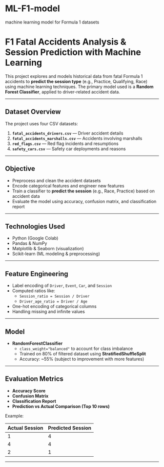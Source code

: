 # ML-F1-model
machine learning model for Formula 1 datasets 

# F1 Fatal Accidents Analysis & Session Prediction with Machine Learning

This project explores and models historical data from fatal Formula 1 accidents to **predict the session type** (e.g., Practice, Qualifying, Race) using machine learning techniques. The primary model used is a **Random Forest Classifier**, applied to driver-related accident data.

---

##  Dataset Overview

The project uses four CSV datasets:

1. **`fatal_accidents_drivers.csv`** — Driver accident details
2. **`fatal_accidents_marshalls.csv`** — Accidents involving marshalls
3. **`red_flags.csv`** — Red flag incidents and resumptions
4. **`safety_cars.csv`** — Safety car deployments and reasons

---

##  Objective

- Preprocess and clean the accident datasets
- Encode categorical features and engineer new features
- Train a classifier to **predict the session** (e.g., Race, Practice) based on accident data
- Evaluate the model using accuracy, confusion matrix, and classification report

---

## Technologies Used

- Python (Google Colab)
- Pandas & NumPy
- Matplotlib & Seaborn (visualization)
- Scikit-learn (ML modeling & preprocessing)

---

##  Feature Engineering

- Label encoding of `Driver`, `Event`, `Car`, and `Session`
- Computed ratios like:
  - `Session_ratio = Session / Driver`
  - `Driver_age_ratio = Driver / Age`
- One-hot encoding of categorical columns
- Handling missing and infinite values

---

##  Model

- **RandomForestClassifier**
  - `class_weight="balanced"` to account for class imbalance
  - Trained on 80% of filtered dataset using **StratifiedShuffleSplit**
  - Accuracy: ~55% (subject to improvement with more features)

---

## Evaluation Metrics

- **Accuracy Score**
- **Confusion Matrix**
- **Classification Report**
- **Prediction vs Actual Comparison (Top 10 rows)**

Example:

| Actual Session | Predicted Session |
|----------------|-------------------|
| 1              | 4                 |
| 4              | 4                 |
| 2              | 1                 |


---




